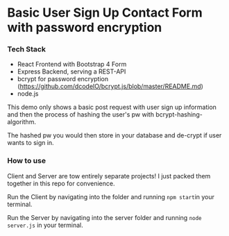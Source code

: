 # Basic User Sign Up Contact Form with password encryption

### Tech Stack
* React Frontend with Bootstrap 4 Form 
* Express Backend, serving a REST-API 
* bcrypt for password encryption (https://github.com/dcodeIO/bcrypt.js/blob/master/README.md) 
* node.js

This demo only shows a basic post request with user sign up information and then the
process of hashing the user's pw with bcrypt-hashing-algorithm. 

The hashed pw you would then store in your database and de-crypt if user wants to sign in. 


### How to use
Client and Server are tow entirely separate projects! I just packed them together in this repo for convenience.

Run the Client by navigating into the folder and running `npm start`in your terminal.

Run the Server by navigating into the server folder and running `node server.js` in your terminal.
